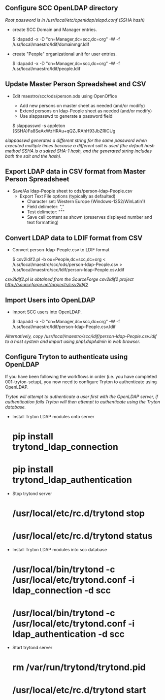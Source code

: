 ## Configure SCC OpenLDAP directory

*Root password is in /usr/local/etc/openldap/slapd.conf (SSHA hash)*

- create SCC Domain and Manager entries.


    $ ldapadd -x -D "cn=Manager,dc=scc,dc=org" -W -f /usr/local/maestro/ldif/domainmgr.ldif
    

- create "People" organizational unit for user entries.


    $ ldapadd -x -D "cn=Manager,dc=scc,dc=org" -W -f /usr/local/maestro/ldif/people.ldif
    

## Update Master Person Spreadsheet and CSV

- Edit maestro/scc/ods/person.ods using OpenOffice
    - Add new persons on master sheet as needed (and/or modify)
    - Extend persons on ldap-People sheet as needed (and/or modify)
    - Use slappasswd to generate a password field

    
    $ slappasswd -s appleton
    {SSHA}Fa8SeAxWzHRAu+qQZJRAhH93JbZRICUg


*slappasswd generates a different string for the same password when executed multiple times because a different salt is used (the  default hash method SSHA is a salted SHA-1 hash, and the generated string includes both the salt and the hash).*
    
## Export LDAP data in CSV format from Master Person Spreadsheet

- Save/As ldap-People sheet to ods/person-ldap-People.csv
    - Export Text File options (typically as defaulted)
        - Character set: Western Europe (Windows-1252/WinLatin1)
        - Field delimeter: ","
        - Test delimeter: """
        - Save cell content as shown (preserves displayed number and text formatting)


## Convert LDAP data to LDIF format from CSV

- Convert person-ldap-People.csv to LDIF format


    $ csv2ldif2.pl -b ou=People,dc=scc,dc=org < /usr/local/maestro/scc/ods/person-ldap-People.csv > /usr/local/maestro/scc/ldif/person-ldap-People.csv.ldif
    
*csv2ldif2.pl is obtained from the SourceForge csv2ldif2 project http://sourceforge.net/projects/csv2ldif2*
    
    
## Import Users into OpenLDAP

- Import SCC users into OpenLDAP.


    $ ldapadd -x -D "cn=Manager,dc=scc,dc=org" -W -f /usr/local/maestro/ldif/person-ldap-People.csv.ldif
    

*Alternatively, copy /usr/local/maestro/scc/ldif/person-ldap-People.csv.ldif to a host system and import using phpLdapAdmin in web browser.*

## Configure Tryton to authenticate using OpenLDAP

If you have been following the workflows in order (i.e. you have completed 001-tryton-setup), you now need to configure Tryton to authenticate using OpenLDAP.

*Tryton will attempt to authenticate a user first with the OpenLDAP server, if authentication fails Tryton will then attempt to authenticate using the Tryton database.*

- Install Tryton LDAP modules onto server


    # pip install trytond_ldap_connection
    # pip install trytond_ldap_authentication


- Stop trytond server


    # /usr/local/etc/rc.d/trytond stop
    # /usr/local/etc/rc.d/trytond status


- Install Tryton LDAP modules into scc database


    # /usr/local/bin/trytond -c /usr/local/etc/trytond.conf -i ldap_connection -d scc
    # /usr/local/bin/trytond -c /usr/local/etc/trytond.conf -i ldap_authentication -d scc


- Start trytond server


    # rm /var/run/trytond/trytond.pid
    # /usr/local/etc/rc.d/trytond start

